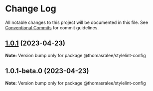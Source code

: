# Change Log

All notable changes to this project will be documented in this file.
See [Conventional Commits](https://conventionalcommits.org) for commit guidelines.

## [1.0.1](https://github.com/ThomasRalee/ui/compare/@thomasralee/stylelint-config@1.0.1-beta.0...@thomasralee/stylelint-config@1.0.1) (2023-04-23)

**Note:** Version bump only for package @thomasralee/stylelint-config





## 1.0.1-beta.0 (2023-04-23)

**Note:** Version bump only for package @thomasralee/stylelint-config
